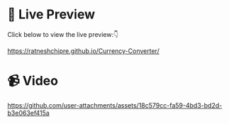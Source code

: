 # 👀 Live Preview

Click below to view the live preview:👇

https://ratneshchipre.github.io/Currency-Converter/

# 📹 Video 
https://github.com/user-attachments/assets/18c579cc-fa59-4bd3-bd2d-b3e063ef415a
